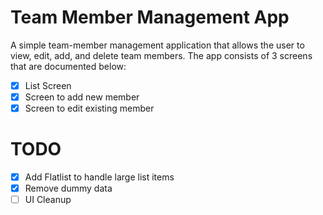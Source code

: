 # Team Member Management App

A simple team-member management application that allows the user to view, edit, add, and delete team members. The app consists of 3 screens that are documented below:

  - [x] List Screen
  - [x] Screen to add new member
  - [x] Screen to edit existing member

# TODO
  - [x] Add Flatlist to handle large list items
  - [x] Remove dummy data
  - [ ] UI Cleanup